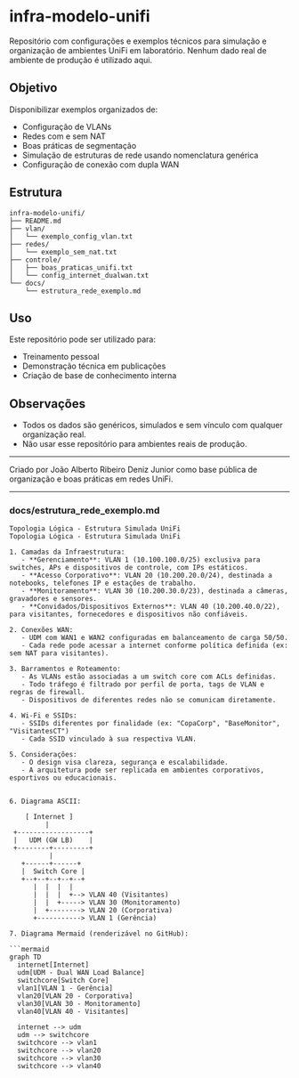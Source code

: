 # infra-modelo-unifi

Repositório com configurações e exemplos técnicos para simulação e organização de ambientes UniFi em laboratório. Nenhum dado real de ambiente de produção é utilizado aqui.

## Objetivo
Disponibilizar exemplos organizados de:
- Configuração de VLANs
- Redes com e sem NAT
- Boas práticas de segmentação
- Simulação de estruturas de rede usando nomenclatura genérica
- Configuração de conexão com dupla WAN

## Estrutura
```
infra-modelo-unifi/
├── README.md
├── vlan/
│   └── exemplo_config_vlan.txt
├── redes/
│   └── exemplo_sem_nat.txt
├── controle/
│   ├── boas_praticas_unifi.txt
│   └── config_internet_dualwan.txt
└── docs/
    └── estrutura_rede_exemplo.md
```

## Uso
Este repositório pode ser utilizado para:
- Treinamento pessoal
- Demonstração técnica em publicações
- Criação de base de conhecimento interna

## Observações
- Todos os dados são genéricos, simulados e sem vínculo com qualquer organização real.
- Não usar esse repositório para ambientes reais de produção.

---

Criado por João Alberto Ribeiro Deniz Junior como base pública de organização e boas práticas em redes UniFi.

---

### docs/estrutura_rede_exemplo.md

```
Topologia Lógica - Estrutura Simulada UniFi
Topologia Lógica - Estrutura Simulada UniFi

1. Camadas da Infraestrutura:
   - **Gerenciamento**: VLAN 1 (10.100.100.0/25) exclusiva para switches, APs e dispositivos de controle, com IPs estáticos.
   - **Acesso Corporativo**: VLAN 20 (10.200.20.0/24), destinada a notebooks, telefones IP e estações de trabalho.
   - **Monitoramento**: VLAN 30 (10.200.30.0/23), destinada a câmeras, gravadores e sensores.
   - **Convidados/Dispositivos Externos**: VLAN 40 (10.200.40.0/22), para visitantes, fornecedores e dispositivos não confiáveis.

2. Conexões WAN:
   - UDM com WAN1 e WAN2 configuradas em balanceamento de carga 50/50.
   - Cada rede pode acessar a internet conforme política definida (ex: sem NAT para visitantes).

3. Barramentos e Roteamento:
   - As VLANs estão associadas a um switch core com ACLs definidas.
   - Todo tráfego é filtrado por perfil de porta, tags de VLAN e regras de firewall.
   - Dispositivos de diferentes redes não se comunicam diretamente.

4. Wi-Fi e SSIDs:
   - SSIDs diferentes por finalidade (ex: "CopaCorp", "BaseMonitor", "VisitantesCT")
   - Cada SSID vinculado à sua respectiva VLAN.

5. Considerações:
   - O design visa clareza, segurança e escalabilidade.
   - A arquitetura pode ser replicada em ambientes corporativos, esportivos ou educacionais.


6. Diagrama ASCII:

    [ Internet ]
         |
 +------------------+
 |   UDM (GW LB)    |
 +--------+---------+
          |
   +------+------+
   |  Switch Core |
   +--+--+--+--+--+
      |  |  |  |
      |  |  |  +--> VLAN 40 (Visitantes)
      |  |  +-----> VLAN 30 (Monitoramento)
      |  +--------> VLAN 20 (Corporativa)
      +-----------> VLAN 1 (Gerência)

7. Diagrama Mermaid (renderizável no GitHub):

```mermaid
graph TD
  internet[Internet]
  udm[UDM - Dual WAN Load Balance]
  switchcore[Switch Core]
  vlan1[VLAN 1 - Gerência]
  vlan20[VLAN 20 - Corporativa]
  vlan30[VLAN 30 - Monitoramento]
  vlan40[VLAN 40 - Visitantes]

  internet --> udm
  udm --> switchcore
  switchcore --> vlan1
  switchcore --> vlan20
  switchcore --> vlan30
  switchcore --> vlan40
```
